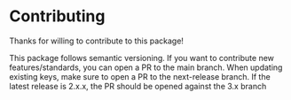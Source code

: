 # Contributing

Thanks for willing to contribute to this package!

This package follows semantic versioning. If you want to contribute new features/standards, you can open a PR to the main branch.
When updating existing keys, make sure to open a PR to the next-release branch. If the latest release is 2.x.x, the PR should be opened against the 3.x branch
